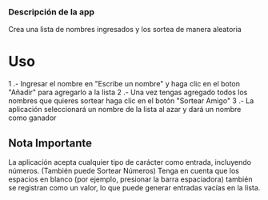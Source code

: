 ### Descripción de la app 
Crea una lista de nombres ingresados y los sortea de manera aleatoria 

# Uso 
1 .- Ingresar el nombre en "Escribe un nombre" y haga clic en el boton "Añadir" para agregarlo a la lista 
2 .- Una vez tengas agregado todos los nombres que quieres sortear haga clic en el botón "Sortear Amigo" 
3 .- La aplicación seleccionará un nombre de la lista al azar y dará un nombre como ganador 

## Nota Importante
La aplicación acepta cualquier tipo de carácter como entrada, incluyendo números. (También puede Sortear Números) 
Tenga en cuenta que los espacios en blanco (por ejemplo, presionar la barra espaciadora) también se registran como un valor, lo que puede generar entradas vacías en la lista.
